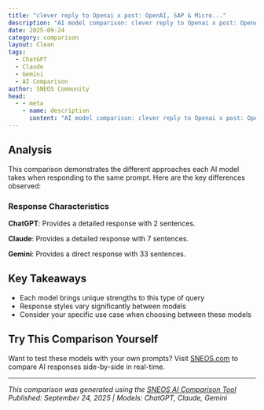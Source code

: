 ```yaml
---
title: "clever reply to Openai x post: OpenAI, SAP & Micro..."
description: "AI model comparison: clever reply to Openai x post: OpenAI, SAP & Microsoft are launching OpenAI for Germany—a partnershi..."
date: 2025-09-24
category: comparison
layout: Clean
tags:
  - ChatGPT
  - Claude
  - Gemini
  - AI Comparison
author: SNEOS Community
head:
  - - meta
    - name: description
      content: "AI model comparison: clever reply to Openai x post: OpenAI, SAP & Microsoft are launching OpenAI for Germany—a partnership to bring frontier ..."
---
```


<ChatComparison
  title="clever reply to Openai x post: OpenAI, SAP &amp; Micro..."
  prompt="clever reply to Openai x post: OpenAI, SAP &amp; Microsoft are launching OpenAI for Germany—a partnership to bring frontier AI to Germany’s public sector, through a sovereign, certified cloud environment. &#10;&#10;Built on SAP’s Delos Cloud and running on Microsoft Azure, this new initiative will help employees across German governments, administrations and research institutions use our technology to spend more time on people, not paperwork."
  :responses='{
    "ChatGPT": "Exciting to see OpenAI, SAP, and Microsoft collaborating to empower Germany\u2019s public sector with cutting-edge AI\u2014all while prioritizing sovereignty and trust. Here\u2019s to a future where technology accelerates public service and innovation hand-in-hand! \uD83C\uDDE9\uD83C\uDDEA\uD83E\uDD16\u2728 #AIforGood #NextGenPublicSector",
    "Claude": "Here are a few clever reply options:\n\n**Tech angle:**\n\u0022From \u0027Made in Germany\u0027 to \u0027AI in Germany\u0027 - now that\u0027s what I call efficient German engineering meets American innovation. Just hope the AI doesn\u0027t inherit our love of paperwork... \uD83D\uDCC4\uD83E\uDD16\u0022\n\n**Cultural reference:**\n\u0022Finally, an AI that can help navigate German bureaucracy faster than waiting 6 months for a Termin at the B\u00FCrgeramt. Though I\u0027m curious if it\u0027ll be programmed to close at 4 PM on Fridays \uD83D\uDE04\u0022\n\n**Business-focused:**\n\u0022OpenAI \u002B SAP \u002B Microsoft \u002B German efficiency = The ultimate productivity stack. Now we just need to teach the AI the difference between \u0027urgent\u0027 and \u0027German urgent\u0027 \u23F0\u0022\n\n**Playful skepticism:**\n\u0022\u0027Spend more time on people, not paperwork\u0027 - clearly this AI has never tried to register an address in Berlin \uD83D\uDCCB\u2728\u0022\n\nPick whichever tone matches your style best!",
    "Gemini": "Okay, here\u0027s a clever reply, playing on the various elements of the announcement:\n\n**Option 1 (Slightly Sarcastic):**\n\n\u003E \u0022So, German bureaucracy, meet AI bureaucracy... now with extra certificates! Hopefully, the AI doesn\u0027t start filing for its own pension. Jokes aside, excited to see how this can *actually* reduce paperwork and improve services for citizens. Show, don\u0027t just tell!\u0022\n**Option 2 (Focus on Data Sovereignty):**\n\n\u003E \u0022Interesting! A sovereign, certified cloud *within* Azure... that\u0027s like a Russian doll of compliance. Hoping this sets a strong precedent for responsible AI deployment, where data sovereignty truly trumps all. The \u0027people over paperwork\u0027 promise is compelling - let\u0027s hope it delivers!\u0022\n\n**Option 3 (Humorous and Playful):**\n\n\u003E \u0022Ah, finally! I was tired of the German government using carrier pigeons for AI requests. Seriously though, this sounds like a powerful combo. SAP, Microsoft, and OpenAI... the efficiency dream team. Can\u0027t wait to see German innovation amplified!\u0022\n\n**Option 4 (A bit more pointed):**\n\n\u003E \u0022Okay, big players, big claims. \u0027People, not paperwork\u0027 is a great soundbite. What safeguards are in place to ensure this doesn\u0027t just automate existing biases or create new ones? Transparency will be key for German public trust.\u0022\n\n**Why these work:**\n\n*   **They acknowledge the announcement:** You\u0027re not just ignoring the news.\n*   **They add a layer of nuance:** They\u0027re not simply accepting the press release at face value.\n*   **They touch on potential concerns:** Bureaucracy, data sovereignty, bias, transparency are all relevant.\n*   **They\u0027re concise:** Short and impactful.\n*   **They\u0027re suitable for a social media platform:** They don\u0027t delve into overly complex detail.\n\nChoose the one that best reflects your own perspective and desired tone. Good luck!\n"
  }'
  published-date="14:26"
/>

## Analysis

This comparison demonstrates the different approaches each AI model takes when responding to the same prompt. Here are the key differences observed:

### Response Characteristics

**ChatGPT**: Provides a detailed response with 2 sentences. 

**Claude**: Provides a detailed response with 7 sentences. 

**Gemini**: Provides a direct response with 33 sentences. 

## Key Takeaways

- Each model brings unique strengths to this type of query
- Response styles vary significantly between models
- Consider your specific use case when choosing between these models

## Try This Comparison Yourself

Want to test these models with your own prompts? Visit [SNEOS.com](https://sneos.com) to compare AI responses side-by-side in real-time.

---

*This comparison was generated using the [SNEOS AI Comparison Tool](https://sneos.com)*
*Published: September 24, 2025 | Models: ChatGPT, Claude, Gemini*
